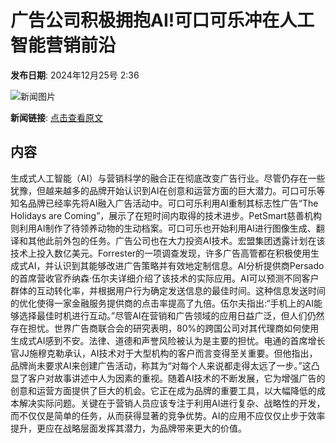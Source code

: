 # 广告公司积极拥抱AI!可口可乐冲在人工智能营销前沿

**发布日期**: 2024年12月25号 2:36

![新闻图片](https://pic.chinaz.com/picmap/202206200923226001_8.jpg)

**新闻链接**: [点击查看原文](https://www.aibase.com/zh/news/14238)

## 内容

生成式人工智能（AI）与营销科学的融合正在彻底改变广告行业。尽管仍存在一些犹豫，但越来越多的品牌开始认识到AI在创意和运营方面的巨大潜力。可口可乐等知名品牌已经率先将AI融入广告活动中。可口可乐利用AI重制其标志性广告“The Holidays are Coming”，展示了在短时间内取得的技术进步。PetSmart慈善机构则利用AI制作了待领养动物的生动档案。可口可乐也开始利用AI进行图像生成、翻译和其他此前外包的任务。广告公司也在大力投资AI技术。宏盟集团透露计划在该技术上投入数亿美元。Forrester的一项调查发现，许多广告高管都在积极使用生成式AI，并认识到其能够改进广告策略并有效地定制信息。AI分析提供商Persado的首席营收官乔纳森·伍尔夫详细介绍了该技术的实际应用。AI可以预测不同客户群体的互动转化率，并根据用户行为确定发送信息的最佳时间。这种信息发送时间的优化使得一家金融服务提供商的点击率提高了九倍。伍尔夫指出:“手机上的AI能够选择最佳时机进行互动。”尽管AI在营销和广告领域的应用日益广泛，但人们仍然存在担忧。世界广告商联合会的研究表明，80%的跨国公司对其代理商如何使用生成式AI感到不安。法律、道德和声誉风险被认为是主要的担忧。电通的首席增长官JJ施穆克勒承认，AI技术对于大型机构的客户而言变得至关重要。但他指出，品牌尚未要求AI来创建广告活动，称其为“对每个人来说都走得太远了一步。”这凸显了客户对故事讲述中人为因素的重视。随着AI技术的不断发展，它为增强广告的创意和运营方面提供了巨大的机会。它正在成为品牌的重要工具，以大幅降低的成本解决实际问题。关键在于营销人员应该专注于利用AI进行复杂、战略性的开发，而不仅仅是简单的任务，从而获得显著的竞争优势。AI的应用不应仅仅止步于效率提升，更应在战略层面发挥其潜力，为品牌带来更大的价值。
